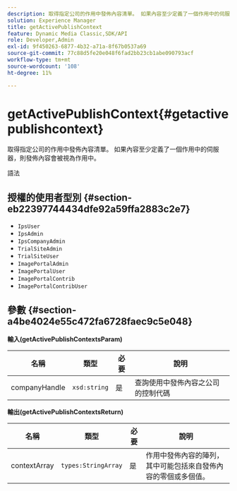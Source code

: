 ```yaml
---
description: 取得指定公司的作用中發佈內容清單。 如果內容至少定義了一個作用中的伺服器，則發佈內容會被視為作用中。
solution: Experience Manager
title: getActivePublishContext
feature: Dynamic Media Classic,SDK/API
role: Developer,Admin
exl-id: 9f450263-6877-4b32-a71a-8f67b0537a69
source-git-commit: 77c88d5fe20e048f6fad2bb23cb1abe090793acf
workflow-type: tm+mt
source-wordcount: '108'
ht-degree: 11%

---
```


# getActivePublishContext{#getactivepublishcontext}

取得指定公司的作用中發佈內容清單。 如果內容至少定義了一個作用中的伺服器，則發佈內容會被視為作用中。

語法

## 授權的使用者型別 {#section-eb22397744434dfe92a59ffa2883c2e7}

* `IpsUser`
* `IpsAdmin`
* `IpsCompanyAdmin`
* `TrialSiteAdmin`
* `TrialSiteUser`
* `ImagePortalAdmin`
* `ImagePortalUser`
* `ImagePortalContrib`
* `ImagePortalContribUser`

## 參數 {#section-a4be4024e55c472fa6728faec9c5e048}

**輸入(getActivePublishContextsParam)**

| 名稱 | 類型 | 必要 | 說明 |
|---|---|---|---|
| companyHandle | `xsd:string` | 是 | 查詢使用中發佈內容之公司的控制代碼 |

**輸出(getActivePublishContextsReturn)**

| 名稱 | 類型 | 必要 | 說明 |
|---|---|---|---|
| contextArray | `types:StringArray` | 是 | 作用中發佈內容的陣列，其中可能包括來自發佈內容的零個或多個值。 |
